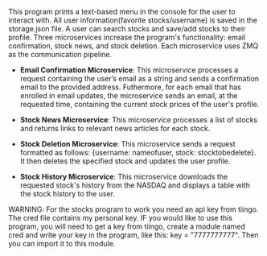 This program prints a text-based menu in the console for the user to interact with. All user information(favorite stocks/username) is saved in the storage.json file. A user can search stocks and save/add stocks to their profile. Three microservices increase the program's functionality: email confirmation, stock news, and stock deletion. Each microservice uses ZMQ as the communication pipeline.

 - **Email Confirmation Microservice**: This microservice processes a request containing the user’s email as a string and sends a confirmation email to the provided address. Futhermore, for each email that has enrolled in email updates, the microservice sends an email, at the requested time, containing the current stock prices of the user's profile.

 - **Stock News Microservice**: This microservice processes a list of stocks and returns links to relevant news articles for each stock. 

 - **Stock Deletion Microservice**: This microservice sends a request formatted as follows: {username: nameofuser, stock: stocktobedelete}. It then deletes the specified stock and updates the user profile.
 - **Stock History Microservice**:  This microservice downloads the requested stock's history from the NASDAQ and displays a table with the stock history to the user.
 
WARNING: For the stocks program to work you need an api key from tiingo. The cred file contains my personal key. IF you would like to use this program, you will need to get a key from tiingo, create a module named cred and write your key in the program, like this: key = "7777777777". Then you can import it to this module.
